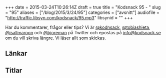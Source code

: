 +++
date = 2015-03-24T10:26:14Z
draft = true
title = "Kodsnack 95 - "
slug = "95"
aliases = ["/blog/2015/3/24/95"]
categories = ["avsnitt"]
audiofile = "http://traffic.libsyn.com/kodsnack/95.mp3"
libsynid = ""
+++


Har du kommentarer, frågor eller tips? Vi är [@kodnsack](https://www.twitter.com/kodsnack), [@tobiashieta](https://www.twitter.com/tobiashieta), [@isallmaroon](https://www.twitter.com/isallmaroon) och [@bjoreman](https://www.twitter.com/bjoreman) på Twitter och epostas på [info@kodsnack.se](mailto:info@kodsnack.se) om du vill skriva längre. Vi läser allt som skickas.

## Länkar ##


## Titlar ##
